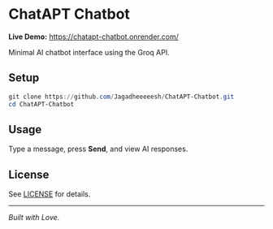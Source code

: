 <!-- README.md for ChatAPT-Chatbot -->

# ChatAPT Chatbot

**Live Demo:** https://chatapt-chatbot.onrender.com/

Minimal AI chatbot interface using the Groq API.

## Setup

```powershell
git clone https://github.com/Jagadheeeeesh/ChatAPT-Chatbot.git
cd ChatAPT-Chatbot
```

## Usage

Type a message, press **Send**, and view AI responses.

## License

See [LICENSE](LICENSE) for details.

---

_Built with Love._
